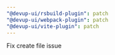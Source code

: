 ```yaml
---
"@devup-ui/rsbuild-plugin": patch
"@devup-ui/webpack-plugin": patch
"@devup-ui/vite-plugin": patch
---
```


Fix create file issue
